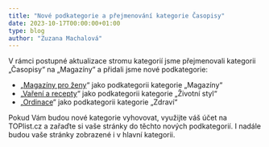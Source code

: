 ```yaml
---
title: "Nové podkategorie a přejmenování kategorie Časopisy"
date: 2023-10-17T00:00:00+01:00
type: blog
author: "Zuzana Machalová"
---
```

V rámci postupné aktualizace stromu kategorií jsme přejmenovali kategorii „Časopisy“ na „Magazíny“ a přidali jsme nové podkategorie:

- „[Magazíny pro ženy](https://toplist.cz/magaziny/pro-zeny/)“ jako podkategorii kategorie „Magazíny“
- „[Vaření a recepty](https://toplist.cz/zivotni-styl/vareni-recepty/)“ jako podkategorii kategorie „Životní styl“
- „[Ordinace](https://toplist.cz/zdravi/ordinace/)“ jako podkategorii kategorie „Zdraví“

Pokud Vám budou nové kategorie vyhovovat, využijte váš účet na TOPlist.cz a zařaďte si vaše stránky do těchto nových podkategorií. I nadále budou vaše stránky zobrazené i v hlavní kategorii.
